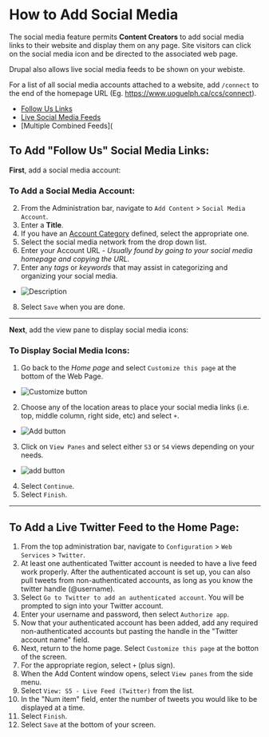 # How to Add Social Media
The social media feature permits **Content Creators** to add social media links to their website and display them on any page. Site visitors can click on the social media icon and be directed to the associated web page.

Drupal also allows live social media feeds to be shown on your webiste.

For a list of all social media accounts attached to a website, add `/connect` to the end of the homepage URL (Eg. https://www.uoguelph.ca/ccs/connect).

 * [Follow Us Links](#to-add-follow-us-social-media-links)
 * [Live Social Media Feeds](#to-add-a-live-twitter-feed-to-the-home-page)
 * [Multiple Combined Feeds](
 
 
## To Add "Follow Us" Social Media Links:

**First**, add a social media account:

### To Add a Social Media Account:
2. From the Administration bar, navigate to `Add Content` > `Social Media Account`.
3. Enter a **Title**.
4. If you have an [Account Category](/taxonomies.md) defined, select the appropriate one.
5. Select the social media network from the drop down list.
6. Enter your Account URL - *Usually found by going to your social media homepage and copying the URL.*
7. Enter any *tags* or *keywords* that may assist in categorizing and organizing your social media.
 * ![Description](../images/Description.png)
8. Select `Save` when you are done.

_____

**Next**, add the view pane to display social media icons: 

### To Display Social Media Icons:
1. Go back to the *Home page* and select `Customize this page` at the bottom of the Web Page.
 * ![Customize button](../images/Customize.png)
2. Choose any of the location areas to place your social media links (i.e. top, middle column, right side, etc) and select `+`.
  * ![Add button](../images/add.png)
3. Click on `View Panes` and select either `S3` or `S4` views depending on your needs.
  * ![add button](../images/viewsocial.png)
4. Select `Continue`.
5. Select `Finish`.
  
______

## To Add a Live Twitter Feed to the Home Page:

1. From the top administration bar, navigate to `Configuration` > `Web Services` > `Twitter`. 
2. At least one authenticated Twitter account is needed to have a live feed work properly. After the authenticated account is set up, you can also pull tweets from non-authenticated accounts, as long as you know the twitter handle (@username).
3. Select `Go to Twitter to add an authenticated account`. You will be prompted to sign into your Twitter account. 
4. Enter your username and password, then select `Authorize app`. 
5. Now that your authenticated account has been added, add any required non-authenticated accounts but pasting the handle in the "Twitter account name" field. 
6. Next, return to the home page. Select `Customize this page` at the botton of the screen. 
7. For the appropriate region, select `+` (plus sign). 
8. When the Add Content window opens, select `View panes` from the side menu. 
9. Select `View: S5 - Live Feed (Twitter)` from the list. 
10. In the "Num item" field, enter the number of tweets you would like to be displayed at a time. 
11. Select `Finish`. 
12. Select `Save` at the bottom of your screen. 

